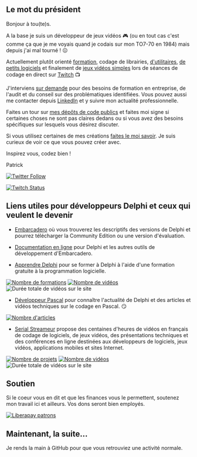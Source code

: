 ## Le mot du président

Bonjour à tou(te)s.

A la base je suis un développeur de jeux vidéos :video_game: (ou en tout cas c'est comme ça que je me voyais quand je codais sur mon TO7-70 en 1984) mais depuis j'ai mal tourné ! :confounded:

Actuellement plutôt orienté [formation](https://apprendre-delphi.fr/), codage de librairies, [d'utilitaires](https://boutique.olfsoftware.fr), [de petits logiciels](https://olfsoftware.fr/c/_1-logiciels--services.html) et finalement de [jeux vidéos simples](https://gamolf.fr) lors de séances de codage en direct sur [Twitch](https://www.twitch.tv/patrickpremartin) :tv:

J'interviens [sur demande](https://olfsoftware.fr/contact/) pour des besoins de formation en entreprise, de l'audit et du conseil sur des problématiques identifiées. Vous pouvez aussi me contacter depuis [LinkedIn](https://www.linkedin.com/in/patrickpremartin/) et y suivre mon actualité professionnelle.

Faites un tour sur [mes dépôts de code publics](https://github.com/DeveloppeurPascal?tab=repositories) et faites moi signe si certaines choses ne sont pas claires dedans ou si vous avez des besoins spécifiques sur lesquels vous désirez discuter.

Si vous utilisez certaines de mes créations [faites le moi savoir](https://developpeur-pascal.fr/contact/). Je suis curieux de voir ce que vous pouvez créer avec.

Inspirez vous, codez bien !

Patrick

[![Twitter Follow](https://img.shields.io/twitter/follow/premartinpatric?style=for-the-badge)](https://twitter.com/PremartinPatric)

[![Twitch Status](https://img.shields.io/twitch/status/patrickpremartin?style=for-the-badge)](https://www.twitch.tv/patrickpremartin)

## Liens utiles pour développeurs Delphi et ceux qui veulent le devenir

* [Embarcadero](https://www.embarcadero.com) où vous trouverez les descriptifs des versions de Delphi et pourrez télécharger la Community Edition ou une version d'évaluation.

* [Documentation en ligne](https://docwiki.embarcadero.com) pour Delphi et les autres outils de développement d'Embarcadero.

* [Apprendre Delphi](https://apprendre-delphi.fr) pour se former à Delphi à l'aide d'une formation gratuite à la programmation logicielle.

[![Nombre de formations](https://img.shields.io/endpoint?style=for-the-badge&url=https%3A%2F%2Fapprendre-delphi.fr%2Fbadge-nb-projets.php)](https://apprendre-delphi.fr/nos-formations-delphi.php)
[![Nombre de vidéos](https://img.shields.io/endpoint?style=for-the-badge&url=https%3A%2F%2Fapprendre-delphi.fr%2Fbadge-nb-videos.php)](https://apprendre-delphi.fr/nos-cours-delphi.php)
![Durée totale de vidéos sur le site](https://img.shields.io/endpoint?style=for-the-badge&url=https%3A%2F%2Fapprendre-delphi.fr%2Fbadge-duree-videos.php)

* [Développeur Pascal](https://developpeur-pascal.fr) pour connaître l'actualité de Delphi et des articles et vidéos techniques sur le codage en Pascal. :smirk:

[![Nombre d'articles](https://img.shields.io/endpoint?style=for-the-badge&url=https%3A%2F%2Fdeveloppeur-pascal.fr%2Fbadge-nb-articles.php)](https://developpeur-pascal.fr/)

* [Serial Streameur](https://serialstreameur.fr) propose des centaines d'heures de vidéos en français de codage de logiciels, de jeux vidéos, des présentations techniques et des conférences en ligne destinées aux développeurs de logiciels, jeux vidéos, applications mobiles et sites Internet.

[![Nombre de projets](https://img.shields.io/endpoint?style=for-the-badge&url=https%3A%2F%2Fserialstreameur.fr%2Fbadge-nb-projets.php)](https://serialstreameur.fr/les-projets.php)
[![Nombre de vidéos](https://img.shields.io/endpoint?style=for-the-badge&url=https%3A%2F%2Fserialstreameur.fr%2Fbadge-nb-videos.php)](https://serialstreameur.fr/les-videos.php)
![Durée totale de vidéos sur le site](https://img.shields.io/endpoint?style=for-the-badge&url=https%3A%2F%2Fserialstreameur.fr%2Fbadge-duree-videos.php)

## Soutien

Si le coeur vous en dit et que les finances vous le permettent, soutenez mon travail ici et ailleurs. Vos dons seront bien employés.

[![Liberapay patrons](https://img.shields.io/liberapay/patrons/PatrickPremartin?style=for-the-badge)](https://liberapay.com/PatrickPremartin)

## Maintenant, la suite...

Je rends la main à GitHub pour que vous retrouviez une activité normale.
